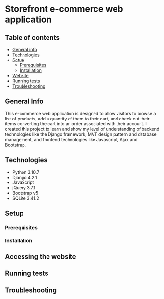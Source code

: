 # Storefront e-commerce web application
## Table of contents
* [General info](#general-info)
* [Technologies](#technologies)
* [Setup](#setup)
  * [Prerequisites](#prerequisites)
  * [Installation](#installation)
* [Website](#accessing-the-website)
* [Running tests](#running-tests)
* [Troubleshooting](#troubleshooting)

## General Info
This e-commerce web application is designed to allow visitors to browse a list of products, add a quantity of them to their cart, and check out their items converting the cart into an order associated with their account. I created this project to learn and show my level of understanding of backend technologies like the Django framework, MVT design pattern and database management, and frontend technologies like Javascript, Ajax and Bootstrap.

## Technologies
* Python 3.10.7
* Django 4.2.1
* JavaScript
* jQuery 3.7.1
* Bootstrap v5
* SQLite 3.41.2

## Setup

### Prerequisites

### Installation

## Accessing the website

## Running tests

## Troubleshooting
